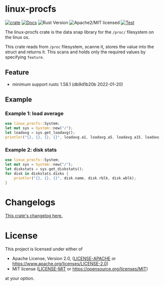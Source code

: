 # linux-procfs

[![crate][crate-image]][crate-link]
[![Docs][docs-image]][docs-link]
![Rust Version][rustc-image]
![Apache2/MIT licensed][license-image]
[![Test][test-image]][test-link]

The linux-procfs crate is the data snap library for the `/proc/` filesystem on the linux os.

This crate reads from `/proc` filesystem, scanne it, stores the value into the struct and returns it. This scans and holds only the required values by specifying `feature`.

## Feature

- minimum support rustc 1.58.1 (db9d1b20b 2022-01-20)

## Example

### Example 1: load average

```rust
use linux_procfs::System;
let mut sys = System::new("/");
let loadavg = sys.get_loadavg();
println!("{}, {}, {}, {}", loadavg.a1, loadavg.a5, loadavg.a15, loadavg.last_pid);
```

### Example 2: disk stats

```rust
use linux_procfs::System;
let mut sys = System::new("/");
let diskstats = sys.get_diskstats();
for disk in diskstats.disks {
    println!("{}, {}, {}", disk.name, disk.rblk, disk.wblk);
}
```

# Changelogs

[This crate's changelog here.](https://github.com/aki-akaguma/linux-procfs/blob/main/CHANGELOG.md)

# License

This project is licensed under either of

 * Apache License, Version 2.0, ([LICENSE-APACHE](LICENSE-APACHE) or
   https://www.apache.org/licenses/LICENSE-2.0)
 * MIT license ([LICENSE-MIT](LICENSE-MIT) or
   https://opensource.org/licenses/MIT)

at your option.

[//]: # (badges)

[crate-image]: https://img.shields.io/crates/v/linux-procfs.svg
[crate-link]: https://crates.io/crates/linux-procfs
[docs-image]: https://docs.rs/linux-procfs/badge.svg
[docs-link]: https://docs.rs/linux-procfs/
[rustc-image]: https://img.shields.io/badge/rustc-1.58+-blue.svg
[license-image]: https://img.shields.io/badge/license-Apache2.0/MIT-blue.svg
[test-image]: https://github.com/aki-akaguma/linux-procfs/actions/workflows/test.yml/badge.svg
[test-link]: https://github.com/aki-akaguma/linux-procfs/actions/workflows/test.yml
